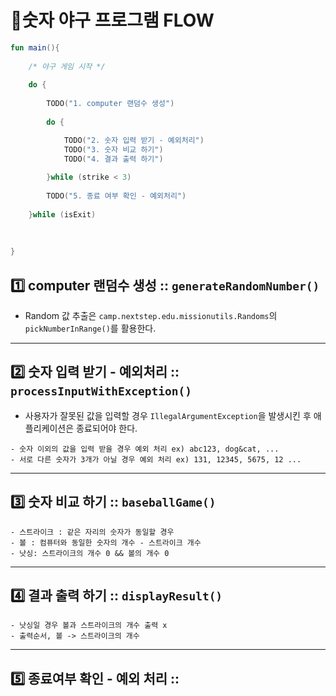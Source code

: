 # 📮숫자 야구 프로그램 FLOW

```kotlin
fun main(){
    
    /* 야구 게임 시작 */
    
    do {
        
        TODO("1. computer 랜덤수 생성")
        
        do {

            TODO("2. 숫자 입력 받기 - 예외처리")
            TODO("3. 숫자 비교 하기")
            TODO("4. 결과 출력 하기")
            
        }while (strike < 3)
        
        TODO("5. 종료 여부 확인 - 예외처리")
        
    }while (isExit)
    
    
    
}
```

## 1️⃣ computer 랜덤수 생성 :: `generateRandomNumber()`

- Random 값 추출은 `camp.nextstep.edu.missionutils.Randoms`의 `pickNumberInRange()`를 활용한다.

---

## 2️⃣ 숫자 입력 받기 - 예외처리 :: `processInputWithException()`

- 사용자가 잘못된 값을 입력할 경우 `IllegalArgumentException`을 발생시킨 후 애플리케이션은 종료되어야 한다.

```
- 숫자 이외의 값을 입력 받을 경우 예외 처리 ex) abc123, dog&cat, ...
- 서로 다른 숫자가 3개가 아닐 경우 예외 처리 ex) 131, 12345, 5675, 12 ...
```
---

## 3️⃣ 숫자 비교 하기 :: `baseballGame()`

```
- 스트라이크 : 같은 자리의 숫자가 동일할 경우
- 볼 : 컴퓨터와 동일한 숫자의 개수 - 스트라이크 개수
- 낫싱: 스트라이크의 개수 0 && 볼의 개수 0
```

---

## 4️⃣ 결과 출력 하기 :: `displayResult()`

```
- 낫싱일 경우 볼과 스트라이크의 개수 출력 x
- 출력순서, 볼 -> 스트라이크의 개수
```

---

## 5️⃣ 종료여부 확인 - 예외 처리 :: 